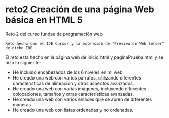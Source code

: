 # reto2 Creación de una página Web básica en HTML 5

Reto 2 del curso fundae de programación web  

``` Reto hecho con el IDE Cursor y la extensión de "Preview on Web Server" de dicho IDE ```  

El reto esta hecho en la página web de inicio.html y paginaPrueba.html y se hizo lo siguiente:
- He incluido encabezados de los 6 niveles en mi web.
- He creado una web con varios párrafos, utilizando diferentes características de alineación y otros aspectos avanzados.
- He creado una web con varias imágenes, incluyendo diferentes colocaciones, tamaños y otras características avanzadas. 
- He creado una web con varios enlaces que se abren de diferentes maneras
- He creado una web con listas ordenadas y no ordenadas.
